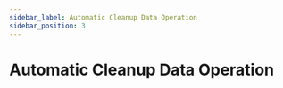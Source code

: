 ```yaml
---
sidebar_label: Automatic Cleanup Data Operation
sidebar_position: 3
---
```


# Automatic Cleanup Data Operation
